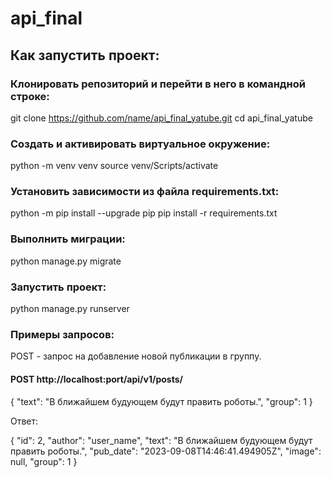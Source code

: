 # api_final
## Как запустить проект:

### Клонировать репозиторий и перейти в него в командной строке:
git clone https://github.com/name/api_final_yatube.git
cd api_final_yatube

### Cоздать и активировать виртуальное окружение:
python -m venv venv
source venv/Scripts/activate

### Установить зависимости из файла requirements.txt:
python -m pip install --upgrade pip
pip install -r requirements.txt

### Выполнить миграции:
python manage.py migrate

### Запустить проект:
python manage.py runserver

### Примеры запросов:
POST - запрос на добавление новой публикации в группу.
#### POST http://localhost:port/api/v1/posts/
  {
    "text": "В ближайшем будующем будут править роботы.",
    "group": 1
  }

Ответ:

{
    "id": 2,
    "author": "user_name",
    "text": "В ближайшем будующем будут править роботы.",
    "pub_date": "2023-09-08T14:46:41.494905Z",
    "image": null,
    "group": 1
}
